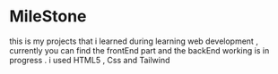 # MileStone
this is my projects that i learned during learning web development , currently you can find the frontEnd part and the backEnd working is in progress . i used HTML5 , Css  and Tailwind  
